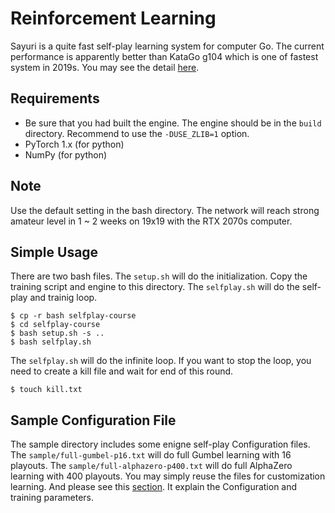 # Reinforcement Learning

Sayuri is a quite fast self-play learning system for computer Go. The current performance is apparently better than KataGo g104 which is one of fastest system in 2019s. You may see the detail [here](https://hackmd.io/@yrHb-fKBRoyrKDEKdPSDWg/HJew5OFci).

## Requirements

* Be sure that you had built the engine. The engine should be in the ```build``` directory. Recommend to use the ```-DUSE_ZLIB=1``` option.
* PyTorch 1.x (for python)
* NumPy (for python)

## Note

Use the default setting in the bash directory. The network will reach strong amateur level in 1 ~ 2 weeks on 19x19 with the RTX 2070s computer.

## Simple Usage

There are two bash files. The ```setup.sh``` will do the initialization. Copy the training script and engine to this directory. The ```selfplay.sh``` will do the self-play and trainig loop.

    $ cp -r bash selfplay-course
    $ cd selfplay-course
    $ bash setup.sh -s ..
    $ bash selfplay.sh

The ```selfplay.sh``` will do the infinite loop. If you want to stop the loop, you need to create a kill file and wait for end of this round.

    $ touch kill.txt

## Sample Configuration File

The sample directory includes some enigne self-play Configuration files. The ```sample/full-gumbel-p16.txt``` will do full Gumbel learning with 16 playouts. The ```sample/full-alphazero-p400.txt``` will do full AlphaZero learning with 400 playouts. You may simply reuse the files for customization learning. And please see this [section](./CONFIG.md). It explain the Configuration and training parameters.
